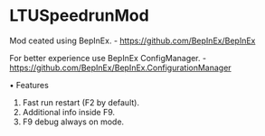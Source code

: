# LTUSpeedrunMod

Mod ceated using BepInEx. - https://github.com/BepInEx/BepInEx

For better experience use BepInEx ConfigManager. - https://github.com/BepInEx/BepInEx.ConfigurationManager

• Features 
<ol>
  <li>Fast run restart (F2 by default).</li>
  <li>Additional info inside F9.</li>
  <li>F9 debug always on mode.</li>
</ol>
